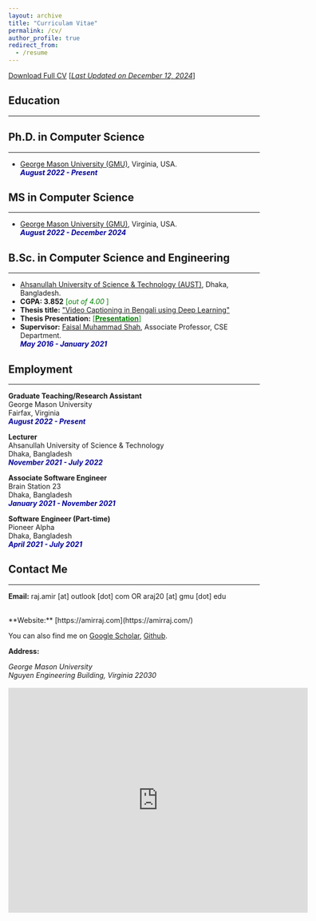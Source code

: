 ```yaml
---
layout: archive
title: "Curriculam Vitae"
permalink: /cv/
author_profile: true
redirect_from:
  - /resume
---
```

[Download Full CV](https://amirraj.github.io/files/AmirHossainRajCV.pdf) [<ins>*Last Updated on December 12, 2024*</ins>]

## Education 
-------------

## Ph.D. in Computer Science 
---
- [George Mason University (GMU)](http://gmu.edu/), Virginia, USA.<br>
<i style='color:#000099;'>**August 2022 - Present**</i>

## MS in Computer Science 
---
- [George Mason University (GMU)](http://gmu.edu/), Virginia, USA.<br>
<i style='color:#000099;'>**August 2022 - December 2024**</i>

## B.Sc. in Computer Science and Engineering
---

- [Ahsanullah University of Science & Technology (AUST)](http://aust.edu/), Dhaka, Bangladesh.
- **CGPA: 3.852** <span style ="color:Green"> [*out of 4.00* ] </span>
- **Thesis title:** ["Video Captioning in Bengali using Deep Learning"](https://amirraj.github.io/files/Final-Thesis-Book.pdf)
- **Thesis Presentation:** [<span style ="color:Green"> [**Presentation**] </span>](https://amirraj.github.io/files/Thesis_presentation.pdf)
- **Supervisor:** [Faisal Muhammad Shah](https://scholar.google.com/citations?user=su683LQAAAAJ&hl=en), Associate Professor, CSE Department.<br>
<i style='color:#000099;'>**May 2016 - January 2021**</i>

## Employment 
-------------
<b>Graduate Teaching/Research Assistant</b><br />
George Mason University <br/>
Fairfax, Virginia<br />
<i style='color:#000099;'>**August 2022 - Present**</i><br/>

<b>Lecturer</b><br />
Ahsanullah University of Science & Technology <br/>
Dhaka, Bangladesh<br />
<i style='color:#000099;'>**November 2021 - July 2022**</i><br/>

<b>Associate Software Engineer</b><br />
Brain Station 23 <br/>
Dhaka, Bangladesh<br />
<i style='color:#000099;'>**January 2021 - November 2021**</i><br/>

<b>Software Engineer (Part-time)</b><br />
Pioneer Alpha <br/>
Dhaka, Bangladesh<br />
<i style='color:#000099;'>**April 2021 - July 2021**</i>


## Contact Me
-------------

**Email:** raj.amir [at] outlook [dot] com  OR  araj20 [at] gmu [dot] edu<br /> 
           
 <br /> 
**Website:** [https://amirraj.com](https://amirraj.com/) <br />

You can also find me on [Google Scholar](https://scholar.google.com/citations?user=QpmzDxsAAAAJ&hl=en), [Github](https://github.com/amirraj).


**Address:**
<address>
George Mason University<br>
Nguyen Engineering Building, Virginia 22030 <br /> 
</address> 
<br />
<iframe src="https://www.google.com/maps/embed?pb=!1m18!1m12!1m3!1d3108.2153325813333!2d-77.30725808536579!3d38.827529058665995!2m3!1f0!2f0!3f0!3m2!1i1024!2i768!4f13.1!3m3!1m2!1s0x0%3A0xe7b10bfe10eb8e6c!2zMzjCsDQ5JzM5LjYiTiA3N8KwMTgnMTguMyJX!5e0!3m2!1sen!2sus!4v1662156060908!5m2!1sen!2sus" width="600" height="450" style="border:0;" allowfullscreen="" loading="lazy" referrerpolicy="no-referrer-when-downgrade"></iframe>
  
